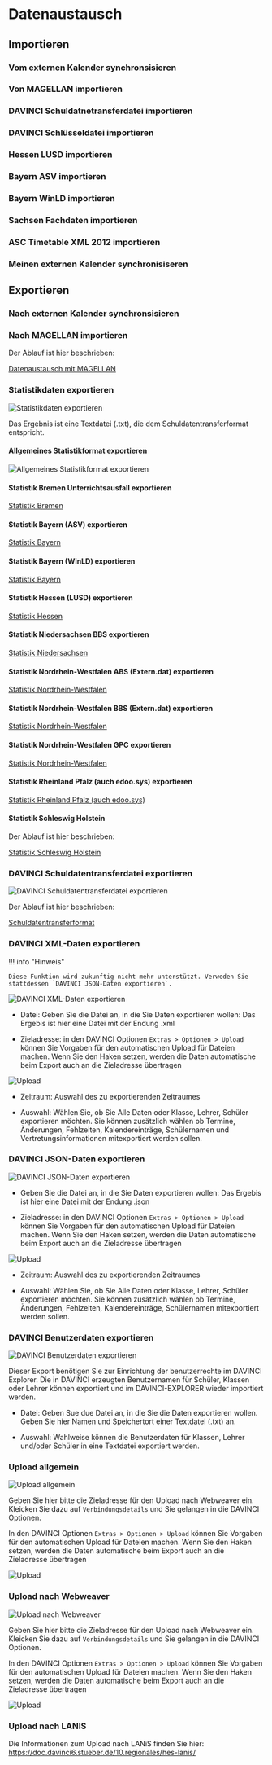 # Datenaustausch

## Importieren

### Vom externen Kalender synchronsisieren

### Von MAGELLAN importieren

### DAVINCI Schuldatnetransferdatei importieren

### DAVINCI Schlüsseldatei importieren

### Hessen LUSD importieren

### Bayern ASV importieren

### Bayern WinLD importieren

### Sachsen Fachdaten importieren

### ASC Timetable XML 2012 importieren

### Meinen externen Kalender synchronisiseren

## Exportieren

### Nach externen Kalender synchronsisieren

### Nach MAGELLAN importieren

Der Ablauf ist hier beschrieben:

[Datenaustausch mit MAGELLAN](/10.regionales/11.datenaustausch/magellan.md)

### Statistikdaten exportieren

![Statistikdaten exportieren](/assets/images/Datenaustausch/export11.png)

Das Ergebnis ist eine Textdatei (.txt), die dem Schuldatentransferformat entspricht.

#### Allgemeines Statistikformat exportieren

![Allgemeines Statistikformat exportieren](/assets/images/Datenaustausch/export11.png)

#### Statistik Bremen Unterrichtsausfall exportieren

[Statistik Bremen](/10.regionales/bremen.md)

#### Statistik Bayern (ASV) exportieren

[Statistik Bayern](/10.regionales/bayern.md)

#### Statistik Bayern (WinLD) exportieren

[Statistik Bayern](/10.regionales/bayern.md)

#### Statistik Hessen (LUSD) exportieren

[Statistik Hessen](/10.regionales/hes-lusd.md)

#### Statistik Niedersachsen BBS exportieren

[Statistik Niedersachsen](/10.regionales/niedersachsen.md)

#### Statistik Nordrhein-Westfalen ABS (Extern.dat) exportieren

[Statistik Nordrhein-Westfalen](/10.regionales/nordrhein-westfalens.md)

#### Statistik Nordrhein-Westfalen BBS (Extern.dat) exportieren

[Statistik Nordrhein-Westfalen](/10.regionales/nordrhein-westfalens.md)

#### Statistik Nordrhein-Westfalen GPC exportieren

[Statistik Nordrhein-Westfalen](/10.regionales/nordrhein-westfalens.md)

#### Statistik Rheinland Pfalz (auch edoo.sys) exportieren

[Statistik Rheinland Pfalz (auch edoo.sys)](/10.regionales/rlp-edoosys.md)

#### Statistik Schleswig Holstein

Der Ablauf ist hier beschrieben:

 [Statistik Schleswig Holstein](/10.regionales/schleswig-holstein.md)

### DAVINCI Schuldatentransferdatei exportieren

![DAVINCI Schuldatentransferdatei exportieren](/assets/images/Datenaustausch/export9.png)

Der Ablauf ist hier beschrieben:

 [Schuldatentransferformat](/11.datenaustausch/sdtf.md)

### DAVINCI XML-Daten exportieren

!!! info "Hinweis"

    Diese Funktion wird zukunftig nicht mehr unterstützt. Verweden Sie stattdessen `DAVINCI JSON-Daten exportieren`.

![DAVINCI XML-Daten exportieren](/assets/images/Datenaustausch/export8.png)

* Datei: Geben Sie die Datei an, in die Sie Daten exportieren wollen: Das Ergebis ist hier eine Datei mit der Endung .xml

* Zieladresse: in den DAVINCI Optionen `Extras > Optionen > Upload` können Sie Vorgaben für den automatischen Upload für Dateien machen. Wenn Sie den Haken setzen, werden die Daten automatische beim Export auch an die Zieladresse übertragen

![Upload](/assets/images/Datenaustausch/export2.png)

* Zeitraum: Auswahl des zu exportierenden Zeitraumes

* Auswahl: Wählen Sie, ob Sie Alle Daten oder Klasse, Lehrer, Schüler exportieren möchten. Sie können zusätzlich wählen ob Termine, Änderungen, Fehlzeiten, Kalendereinträge, Schülernamen und Vertretungsinformationen mitexportiert werden sollen.

### DAVINCI JSON-Daten exportieren

![DAVINCI JSON-Daten exportieren](/assets/images/Datenaustausch/export1.png)

* Geben Sie die Datei an, in die Sie Daten exportieren wollen: Das Ergebis ist hier eine Datei mit der Endung .json

* Zieladresse: in den DAVINCI Optionen `Extras > Optionen > Upload` können Sie Vorgaben für den automatischen Upload für Dateien machen. Wenn Sie den Haken setzen, werden die Daten automatische beim Export auch an die Zieladresse übertragen

![Upload](/assets/images/Datenaustausch/export2.png)

* Zeitraum: Auswahl des zu exportierenden Zeitraumes

* Auswahl: Wählen Sie, ob Sie Alle Daten oder Klasse, Lehrer, Schüler exportieren möchten. Sie können zusätzlich wählen ob Termine, Änderungen, Fehlzeiten, Kalendereinträge, Schülernamen mitexportiert werden sollen.

### DAVINCI Benutzerdaten exportieren

![DAVINCI Benutzerdaten exportieren](/assets/images/Datenaustausch/export7.png)

Dieser Export benötigen Sie zur Einrichtung der benutzerrechte im DAVINCI Explorer. Die in DAVINCI erzeugten Benutzernamen für Schüler, Klassen oder Lehrer können exportiert und im DAVINCI-EXPLORER wieder importiert werden.

* Datei: Geben Sue due Datei an, in die Sie die Daten exportieren wollen. Geben Sie hier Namen und Speichertort einer Textdatei (.txt) an.
  
* Auswahl: Wahlweise können die Benutzerdaten für Klassen, Lehrer und/oder Schüler in eine Textdatei exportiert werden.

### Upload allgemein

![Upload allgemein](/assets/images/Datenaustausch/export6.png)

Geben Sie hier bitte die Zieladresse für den Upload nach Webweaver ein. Kleicken Sie dazu auf `Verbindungsdetails` und Sie gelangen in die DAVINCI Optionen.

In den DAVINCI Optionen `Extras > Optionen > Upload` können Sie Vorgaben für den automatischen Upload für Dateien machen. Wenn Sie den Haken setzen, werden die Daten automatische beim Export auch an die Zieladresse übertragen

![Upload](/assets/images/Datenaustausch/export2.png)

### Upload nach Webweaver

![Upload nach Webweaver](/assets/images/Datenaustausch/export2.png)

Geben Sie hier bitte die Zieladresse für den Upload nach Webweaver ein. Kleicken Sie dazu auf `Verbindungsdetails` und Sie gelangen in die DAVINCI Optionen.

In den DAVINCI Optionen `Extras > Optionen > Upload` können Sie Vorgaben für den automatischen Upload für Dateien machen. Wenn Sie den Haken setzen, werden die Daten automatische beim Export auch an die Zieladresse übertragen

![Upload](/assets/images/Datenaustausch/export2.png)

### Upload nach LANIS

Die Informationen zum Upload nach LANiS finden Sie hier:
https://doc.davinci6.stueber.de/10.regionales/hes-lanis/
